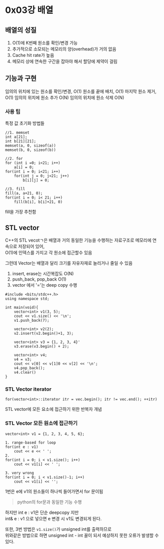 # 0x03강 배열
## 배열의 성질
1. O(1)에 K번째 원소를 확인/변경 가능
2. 추가적으로 소모되는 메모리의 양(overhead)가 거의 없음
3. Cache hit rate가 높음
4. 메모리 상에 연속한 구간을 잡아야 해서 할당에 제약이 걸림


## 기능과 구현
임의의 위치에 있는 원소를 확인/변경, O(1)
원소를 끝에 배치, O(1)
마지막 원소 제거, O(1)
임의의 위치에 원소 추가 O(N)
임의의 위치에 원소 삭제 O(N)

### 사용 팁
특정 값 초기화 방법들
```
//1. memset
int a[21];
int b[21][21];
memset(a, 0, sizeof(a))
memset(b, 0, sizeof(b))

//2. for
for (int i =0; i<21; i++)
    a[i] = 0;
for(int i = 0; i<21; i++)
    for(int j = 0; j<21; j++)
        b[i][j] = 0;

//3. fill
fill(a, a+21, 0);
for(int i = 0; i< 21; i++)
    fill(b[i], b[i]+21, 0)
```
fill을 가장 추천함

## STL vector
C++의 STL vecotㄱ은 배열과 거의 동일한 기능을 수행하는 자료구조로 메모리에 연속으로 저장되어 있어,  
O(1)에 인덱스를 가지고 각 원소에 접근할수 있음

그런데 Vector는 배열과 달리 크기를 자유자재로 늘리거나 줄일 수 있음

1. insert, erase는 시간복잡도 O(N)
2. push_back, pop_back O(1)
3. vector 에서 '='는 deep copy 수행 

```
#include <bits/stdc++.h>
using namespace std;

int main(void){
    vector<int> v1(3, 5);
    cout << v1.size() << '\n';
    v1.push_back(7);

    vector<int> v2(2);
    v2.insert(v2.begin()+1, 3);

    vector<int> v3 = {1, 2, 3, 4}'
    v3.erase(v3.begin() + 2);

    vector<int> v4;
    v4 = v3;
    cout << v[0] << v[1]0 << v[2] << '\n';
    v4.pop_back();
    v4.clear()
}
```
### STL Vector iterator
```
for(vector<int>::iterator itr = vec.begin(); itr != vec.end(); ++itr)
```
STL vector에 모든 요소에 접근하기 위한 반복자 개념

### STL Vector 모든 원소에 접근하기
```
vector<int> v1 = {1, 2, 3, 4, 5, 6};

1. range-based for loop
for(int e : v1)
    cout << e << ' ';
2.
for(int i = 0; i < v1.size(); i++)
    cout << v1[i] << ' ';

3. very wrong
for(int i = 0; i < v1.size()-1; i++)
    cout << v1[i] << '';
```
1번은 e에 v1의 원소들이 하나씩 들어가면서 for 문이됨
> python의 for문과 동일한 기능 수행  

하지만 int e : v1은 단순 deepcopy 지만  
int& e : v1 으로 넣으면 e 변경 시 v1도 변경되게 된다.

또한, 3번 방법은 `v1.size()`가 unsigned int를 출력하므로  
위와같은 방법으로 하면 unsigned int - int 꼴이 되서 예상하지 못한 오류가 발생할 수 있다.

